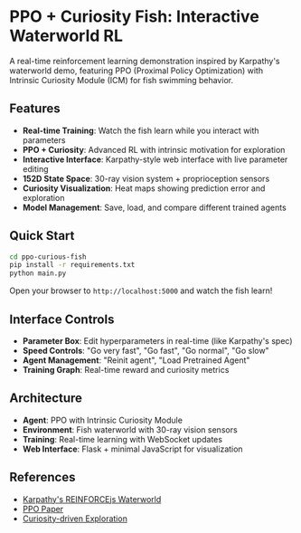 # PPO + Curiosity Fish: Interactive Waterworld RL

A real-time reinforcement learning demonstration inspired by Karpathy's waterworld demo, featuring PPO (Proximal Policy Optimization) with Intrinsic Curiosity Module (ICM) for fish swimming behavior.

## Features

- **Real-time Training**: Watch the fish learn while you interact with parameters
- **PPO + Curiosity**: Advanced RL with intrinsic motivation for exploration
- **Interactive Interface**: Karpathy-style web interface with live parameter editing
- **152D State Space**: 30-ray vision system + proprioception sensors
- **Curiosity Visualization**: Heat maps showing prediction error and exploration
- **Model Management**: Save, load, and compare different trained agents

## Quick Start

```bash
cd ppo-curious-fish
pip install -r requirements.txt
python main.py
```

Open your browser to `http://localhost:5000` and watch the fish learn!

## Interface Controls

- **Parameter Box**: Edit hyperparameters in real-time (like Karpathy's spec)
- **Speed Controls**: "Go very fast", "Go fast", "Go normal", "Go slow"
- **Agent Management**: "Reinit agent", "Load Pretrained Agent"
- **Training Graph**: Real-time reward and curiosity metrics

## Architecture

- **Agent**: PPO with Intrinsic Curiosity Module
- **Environment**: Fish waterworld with 30-ray vision sensors
- **Training**: Real-time learning with WebSocket updates
- **Web Interface**: Flask + minimal JavaScript for visualization

## References

- [Karpathy's REINFORCEjs Waterworld](https://cs.stanford.edu/people/karpathy/reinforcejs/waterworld.html)
- [PPO Paper](https://arxiv.org/abs/1707.06347)
- [Curiosity-driven Exploration](https://arxiv.org/abs/1705.05363)
